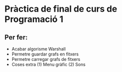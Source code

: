 # Pràctica de final de curs de Programació 1

## Per fer:
- Acabar algorisme Warshall
- Permetre guardar grafs en fitxers
- Permetre carregar grafs de fitxers
- Coses extra (1) Menu gràfic (2) Sons